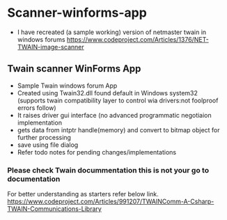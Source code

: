 # Scanner-winforms-app
- I have recreated (a sample working) version of netmaster twain in windows forums
https://www.codeproject.com/Articles/1376/NET-TWAIN-image-scanner


## Twain scanner WinForms App 
- Sample Twain windows forum App
- Created using Twain32.dll found default in Windows system32 (supports twain compatibility layer to control wia drivers:not foolproof errors follow)
- It raises driver gui interface (no advanced programmatic negotiaion implementation
- gets data from intptr handle(memory) and convert to bitmap object for further processing
- save using file dialog
- Refer todo notes for pending changes/implementations


### Please check Twain docummentation this is not your go to documentation
For better understanding as starters refer below link. 
https://www.codeproject.com/Articles/991207/TWAINComm-A-Csharp-TWAIN-Communications-Library
